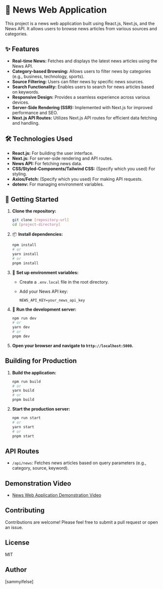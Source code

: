 # 📰 News Web Application

This project is a news web application built using React.js, Next.js, and the News API. It allows users to browse news articles from various sources and categories.

## ✨ Features

-   **Real-time News:** Fetches and displays the latest news articles using the News API.
-   **Category-based Browsing:** Allows users to filter news by categories (e.g., business, technology, sports).
-   **Source Filtering:** Users can filter news by specific news sources.
-   **Search Functionality:** Enables users to search for news articles based on keywords.
-   **Responsive Design:** Provides a seamless experience across various devices.
-   **Server-Side Rendering (SSR):** Implemented with Next.js for improved performance and SEO.
-   **Next.js API Routes:** Utilizes Next.js API routes for efficient data fetching and handling.

## 🛠️ Technologies Used

-   **React.js:** For building the user interface.
-   **Next.js:** For server-side rendering and API routes.
-   **News API:** For fetching news data.
-   **CSS/Styled-Components/Tailwind CSS:** (Specify which you used) For styling.
-   **Axios/Fetch:** (Specify which you used) For making API requests.
-   **dotenv:** For managing environment variables.

## 🏁 Getting Started

1.  **Clone the repository:**

    ```bash
    git clone [repository-url]
    cd [project-directory]
    ```

2. 📦 **Install dependencies:**

    ```bash
    npm install
    # or
    yarn install
    # or
    pnpm install
    ```

3.  📂 **Set up environment variables:**

    -   Create a `.env.local` file in the root directory.
    -   Add your News API key:

        ```
        NEWS_API_KEY=your_news_api_key
        ```

4.  🔗 **Run the development server:**

    ```bash
    npm run dev
    # or
    yarn dev
    # or
    pnpm dev
    ```

5.  **Open your browser and navigate to `http://localhost:5000`.**

## Building for Production

1.  **Build the application:**

    ```bash
    npm run build
    # or
    yarn build
    # or
    pnpm build
    ```

2.  **Start the production server:**

    ```bash
    npm run start
    # or
    yarn start
    # or
    pnpm start
    ```

## API Routes

-   `/api/news`: Fetches news articles based on query parameters (e.g., category, source, keyword).

## Demonstration Video

-   [News Web Application Demonstration Video](https://drive.google.com/file/d/1KWKuzkHKkSBg7-P4nqgGXgR27DBsrUyU/view?usp=sharing)

## Contributing

Contributions are welcome! Please feel free to submit a pull request or open an issue.

## License

MIT

## Author

[sammyifelse]
